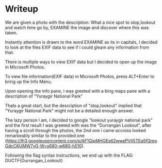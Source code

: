 # Writeup
We are given a photo with the description:
What a nice spot to stop,lookout and watch time go by, EXAMINE the image and discover where this was taken.

Instantly attention is drawn to the word EXAMINE as its in capitals, I decided to look at the files EXIF data to see if i could gleam any information from that.

There is multiple ways to view EXIF data but I decided to open up the image in Microsoft Photos.

To view file information(EXIF data) in Microsoft Photos, press ALT+Enter to bring up the Info Menu.

Upon opening the info pane, I was greeted with a bing maps pane with a description of "Yuraygir National Park"

Thats a great start, but the description of "stop,lookout" implied that "Yuraygir National Park" might not be a detailed enough answer. 

The lazy person I am, I decided to google "lookout yuraygir national park" and the first result I was greeted with was the "Durrangan Lookout", after having a scroll through the photos, the 2nd one i came accross looked remarkeably similar to the provided one (https://lh3.googleusercontent.com/p/AF1QipMHGEetl2wwePVIj5TEa5fQreoGdcCKUMW7yG-W=s680-w680-h510).

Following the flag syntax instructions, we end up with the FLAG:
DUCTF{Durrangan_Lookout}

